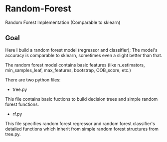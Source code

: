 # Random-Forest
Random Forest Implementation (Comparable to sklearn)

## Goal
Here I build a random forest model (regressor and classifier); The model's accuracy is comparable to sklearn, sometimes even a slight better than that. 

The random forest model contains basic features (like n_estimators, min_samples_leaf, max_features, bootstrap, OOB_score, etc.)

There are two python files:
* tree.py 

This file contains basic fuctions to build decision trees and simple random forest functions.

* rf.py 

This file specifies random forest regressor and random forest classifier's detailed functions which inherit from simple random forest structures from tree.py.

